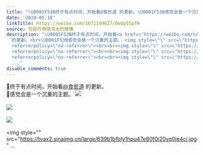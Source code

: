 ```yaml
---
title: "\U0001F53B终于有点时间，开始看@食贫道 的更新。\U0001F53B感觉会是一个沉重的主题。 [图片][图片][图片][图片]"
date: '2024-05-18'
linkTitle: https://weibo.com/1671109627/OeUp35pfH
source: 包容万物恒河水的微博
description: "\U0001F53B终于有点时间，开始看<a href=\"https://weibo.com/n/%E9%A3%9F%E8%B4%AB%E9%81%93\">@食贫道</a>
  的更新。<br>\U0001F53B感觉会是一个沉重的主题。 <img style=\"\" src=\"https://tvax3.sinaimg.cn/large/639b1bfbly1hpu46b0qlqj20yq0jh7e2.jpg\"
  referrerpolicy=\"no-referrer\"><br><br><img style=\"\" src=\"https://tvax1.sinaimg.cn/large/639b1bfbly1hpu46uszm0j20yl0j7dru.jpg\"
  referrerpolicy=\"no-referrer\"><br><br><img style=\"\" src=\"https://tvax1.sinaimg.cn/large/639b1bfbly1hpu472dh38j20yj0jfdqz.jpg\"
  referrerpolicy=\"no-referrer\"><br><br><img style=\"\" src=\"https://tvax2.sinaimg.cn/large/639b1bfbly1hpu47e80f0j20yq0je4cj.jpg\"
  ..."
disable_comments: true
---
```

🔻终于有点时间，开始看<a href="https://weibo.com/n/%E9%A3%9F%E8%B4%AB%E9%81%93">@食贫道</a> 的更新。<br>🔻感觉会是一个沉重的主题。 <img style="" src="https://tvax3.sinaimg.cn/large/639b1bfbly1hpu46b0qlqj20yq0jh7e2.jpg" referrerpolicy="no-referrer"><br><br><img style="" src="https://tvax1.sinaimg.cn/large/639b1bfbly1hpu46uszm0j20yl0j7dru.jpg" referrerpolicy="no-referrer"><br><br><img style="" src="https://tvax1.sinaimg.cn/large/639b1bfbly1hpu472dh38j20yj0jfdqz.jpg" referrerpolicy="no-referrer"><br><br><img style="" src="https://tvax2.sinaimg.cn/large/639b1bfbly1hpu47e80f0j20yq0je4cj.jpg" ...
